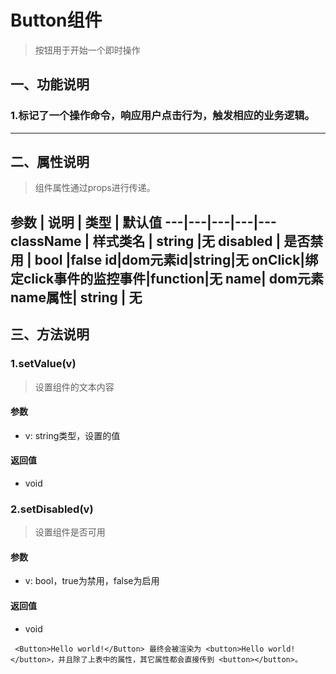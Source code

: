 # Button组件
> 按钮用于开始一个即时操作

## 一、功能说明
### 1.标记了一个操作命令，响应用户点击行为，触发相应的业务逻辑。

---

## 二、属性说明
> 组件属性通过props进行传递。

参数 | 说明 | 类型 | 默认值
---|---|---|---|---
className | 样式类名 | string |无
disabled | 是否禁用 | bool |false
id|dom元素id|string|无
onClick|绑定click事件的监控事件|function|无
name| dom元素name属性| string | 无
---

## 三、方法说明
### 1.setValue(v)
> 设置组件的文本内容

#### 参数
- v: string类型，设置的值

#### 返回值
- void


### 2.setDisabled(v)
> 设置组件是否可用

#### 参数
- v: bool，true为禁用，false为启用

#### 返回值
- void


` <Button>Hello world!</Button> 最终会被渲染为 <button>Hello world!</button>，并且除了上表中的属性，其它属性都会直接传到 <button></button>。`